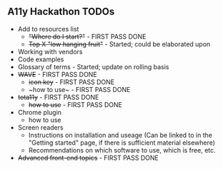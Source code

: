 ## A11y Hackathon TODOs

* Add to resources list
  * ~~"Where do I start?"~~ - FIRST PASS DONE
  * ~~Top X "low hanging fruit"~~ - Started; could be elaborated upon
* Working with vendors
* Code examples
* Glossary of terms - Started; update on rolling basis
* ~~WAVE~~ - FIRST PASS DONE
  * ~~icon key~~ - FIRST PASS DONE
  * ~how to use~ - FIRST PASS DONE
* ~~tota11y~~ - FIRST PASS DONE
  * ~~how to use~~ - FIRST PASS DONE
* Chrome plugin
  * how to use
* Screen readers
  * Instructions on installation and useage (Can be linked to in the "Getting started" page, if there is sufficient material elsewhere)
  * Recommendations on which software to use, which is free, etc.
* ~~Advanced front-end topics~~ - FIRST PASS DONE
